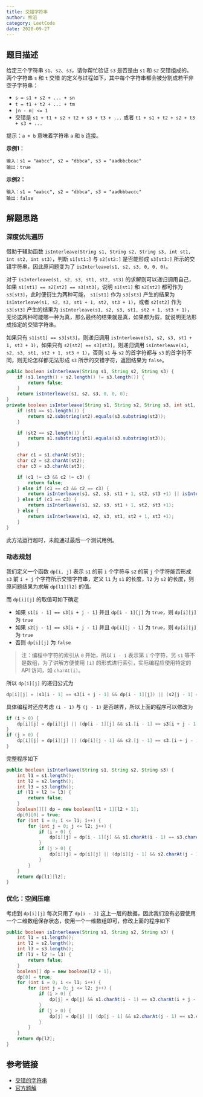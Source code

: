 ```yaml
---
title: 交错字符串
author: 熊滔
category: LeetCode
date: 2020-09-27
---
```


## 题目描述

给定三个字符串 `s1`、`s2`、`s3`，请你帮忙验证 `s3` 是否是由 `s1` 和 `s2` 交错组成的。两个字符串 `s` 和 `t` 交错 的定义与过程如下，其中每个字符串都会被分割成若干非空子字符串：

- `s = s1 + s2 + ... + sn`
- `t = t1 + t2 + ... + tm`
- `|n - m| <= 1`
- 交错是 `s1 + t1 + s2 + t2 + s3 + t3 + ...` 或者 `t1 + s1 + t2 + s2 + t3 + s3 + ...`

提示：`a + b` 意味着字符串 `a` 和 `b` 连接。

**示例1：**

```
输入：s1 = "aabcc", s2 = "dbbca", s3 = "aadbbcbcac"
输出：true
```

**示例2：**

```
输入：s1 = "aabcc", s2 = "dbbca", s3 = "aadbbbaccc"
输出：false
```

## 解题思路

### 深度优先遍历

借助于辅助函数 `isInterleave(String s1, String s2, String s3, int st1, int st2, int st3)`，判断 `s1[st1:]` 与 `s2[st2:]` 是否能形成 `s3[st3:]` 所示的交错字符串，因此原问题变为了 `isInterleave(s1, s2, s3, 0, 0, 0)`。

对于 `isInterleave(s1, s2, s3, st1, st2, st3)` 的求解则可以递归调用自己，如果 `s1[st1] == s2[st2] == s3[st3]`，说明 `s1[st1]` 和 `s2[st2]` 都可作为 `s3[st3]`，此时便衍生为两种可能， `s1[st1]` 作为 `s3[st3]` 产生的结果为 `isInterleave(s1, s2, s3, st1 + 1, st2, st3 + 1)`，或者 `s2[st2]` 作为 `s3[st3]` 产生的结果为 `isInterleave(s1, s2, s3, st1, st2 + 1, st3 + 1)`，无论这两种可能哪一种为真，那么最终的结果就是真，如果都为假，就说明无法形成指定的交错字符串。

如果只有 `s1[st1] == s3[st3]`，则递归调用 `isInterleave(s1, s2, s3, st1 + 1, st3 + 1)`，如果只有 `s2[st2] == s3[st3]`，则递归调用 `isInterleave(s1, s2, s3, st1, st2 + 1, st3 + 1)`，否则 `s1` 与 `s2` 的首字符都与 `s3` 的首字符不同，则无论怎样都无法形成 `s3` 所示的交错字符，返回结果为 `false`。

```java
public boolean isInterleave(String s1, String s2, String s3) {
    if (s1.length() + s2.length() != s3.length()) {
        return false;
    }
    return isInterleave(s1, s2, s3, 0, 0, 0);
}
private boolean isInterleave(String s1, String s2, String s3, int st1, int st2, int st3) {
    if (st1 == s1.length()) {
        return s2.substring(st2).equals(s3.substring(st3));
    }

    if (st2 == s2.length()) {
        return s1.substring(st1).equals(s3.substring(st3));
    }

    char c1 = s1.charAt(st1);
    char c2 = s2.charAt(st2);
    char c3 = s3.charAt(st3);

    if (c1 != c3 && c2 != c3) {
        return false;
    } else if (c1 == c3 && c2 == c3) {
        return isInterleave(s1, s2, s3, st1 + 1, st2, st3 +1) || isInterleave(s1, s2, s3, st1, st2 + 1, st3 +1);
    } else if (c1 == c3) {
        return isInterleave(s1, s2, s3, st1 + 1, st2, st3 +1);
    } else {
        return isInterleave(s1, s2, s3, st1, st2 + 1, st3 +1);
    }
}
```

此方法运行超时，未能通过最后一个测试用例。

### 动态规划

我们定义一个函数 `dp[i, j]` 表示 `s1` 的前 `i` 个字符与 `s2` 的前 `j` 个字符能否形成 `s3` 前 `i + j` 个字符所示交错字符串，定义 `l1` 为 `s1` 的长度，`l2` 为 `s2` 的长度，则原问题结果为求解 `dp[l1][l2]` 的值。

而 `dp[i][j]` 的取值可如下确定

- 如果 `s1[i - 1] == s3[i + j - 1]` 并且 `dp[i - 1][j]` 为 `true`，则 `dp[i][j]` 为 `true`
- 如果 `s2[j - 1] == s3[i + j - 1]` 并且 `dp[i][j - 1]` 为 `true`，则 `dp[i][j]` 为 `true`
- 否则 `dp[i][j]` 为 `false`

> 注：编程中字符的索引从 `0` 开始，所以 `i - 1` 表示第 `i` 个字符，另 `s1` 等不是数组，为了讲解方便使用 `[i]` 的形式进行索引，实际编程应使用特定的 API 访问，如 `charAt(i)`。

所以 `dp[i][j]` 的递归公式为

```java
dp[i][j] = (s1[i - 1] == s3[i + j - 1] && dp[i - 1][j]) || (s2[j - 1] == s3[i + j - 1] && dp[i][j - 1])
```

具体编程时还应考虑 `(i - 1)` 与 `(j - 1)` 是否越界，所以上面的程序可以修改为

```java
if (i > 0) {
    dp[i][j] = dp[i][j] || (dp[i - 1][j] && s1.[i - 1] == s3[i + j - 1]);
}
if (j > 0) {
    dp[i][j] = dp[i][j] || (dp[i][j - 1] && s2.[j - 1] == s3.[i + j - 1]);
}
```

完整程序如下

```java
public boolean isInterleave(String s1, String s2, String s3) {
    int l1 = s1.length();
    int l2 = s2.length();
    int l3 = s3.length();
    if (l1 + l2 != l3) {
        return false;
    }
    boolean[][] dp = new boolean[l1 + 1][l2 + 1];
    dp[0][0] = true;
    for (int i = 0; i <= l1; i++) {
        for (int j = 0; j <= l2; j++) {
            if (i > 0) {
                dp[i][j] = dp[i - 1][j] && s1.charAt(i - 1) == s3.charAt(i + j - 1);
            }
            if (j > 0) {
                dp[i][j] = dp[i][j] || (dp[i][j - 1] && s2.charAt(j - 1) == s3.charAt(i + j - 1));
            }
        }
    }
    return dp[l1][l2];
}
```

### 优化：空间压缩

考虑到 `dp[i][j]` 每次只用了 `dp[i - 1]` 这上一层的数据，因此我们没有必要使用一个二维数组保存状态，使用一个一维数组即可，修改上面的程序如下

```java
public boolean isInterleave(String s1, String s2, String s3) {
    int l1 = s1.length();
    int l2 = s2.length();
    int l3 = s3.length();
    if (l1 + l2 != l3) {
        return false;
    }
    boolean[] dp = new boolean[l2 + 1];
    dp[0] = true;
    for (int i = 0; i <= l1; i++) {
        for (int j = 0; j <= l2; j++) {
            if (i > 0) {
                dp[j] = dp[j] && s1.charAt(i - 1) == s3.charAt(i + j - 1);
            }
            if (j > 0) {
                dp[j] = dp[j] || (dp[j - 1] && s2.charAt(j - 1) == s3.charAt(i + j - 1));
            }
        }
    }
    return dp[l2];
}
```

## 参考链接

- [交错的字符串](https://leetcode-cn.com/problems/interleaving-string/)
- [官方题解](https://leetcode-cn.com/problems/interleaving-string/solution/jiao-cuo-zi-fu-chuan-by-leetcode-solution/)